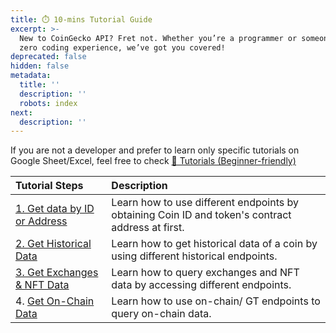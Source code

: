 ```yaml
---
title: ⏱️ 10-mins Tutorial Guide
excerpt: >-
  New to CoinGecko API? Fret not. Whether you’re a programmer or someone with
  zero coding experience, we’ve got you covered!
deprecated: false
hidden: false
metadata:
  title: ''
  description: ''
  robots: index
next:
  description: ''
---
```

If you are not a developer and prefer to learn only specific tutorials on Google Sheet/Excel, feel free to check [👶 Tutorials (Beginner-friendly)](/docs/tutorials-beginner-friendly)

| Tutorial Steps                                                    | Description                                                                                      |
| :---------------------------------------------------------------- | :----------------------------------------------------------------------------------------------- |
| [1. Get data by ID or Address](/docs/1-get-data-by-id-or-address) | Learn how to use different endpoints by obtaining Coin ID and token's contract address at first. |
| [2. Get Historical Data](/docs/2-get-historical-data)             | Learn how to get historical data of a coin by using different historical endpoints.              |
| [3. Get Exchanges & NFT Data](/docs/3-get-exchanges-nft-data)     | Learn how to query exchanges and NFT data by accessing different endpoints.                      |
| 4. [Get On-Chain Data ](/docs/4-get-on-chain-data)                | Learn how to use on-chain/ GT endpoints to query on-chain data.                                  |
